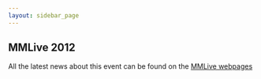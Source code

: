 ```yaml
---
layout: sidebar_page
---
```


## MMLive 2012

All the latest news about this event can be found on the [MMLive webpages](http://www.micromanu.com/x/mm-live/mmlive.html)